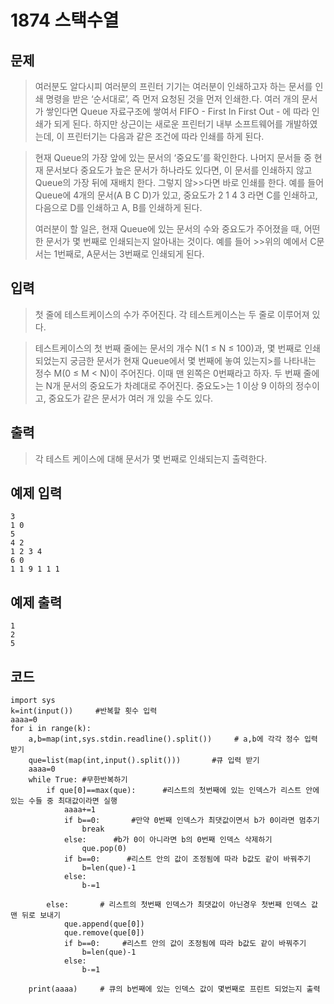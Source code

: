 #  1874 스택수열

## 문제
>여러분도 알다시피 여러분의 프린터 기기는 여러분이 인쇄하고자 하는 문서를 인쇄 명령을 받은 ‘순서대로’, 즉 먼저 요청된 것을 먼저 인쇄한.다. 여러 개의 문서가 쌓인다면 Queue 자료구조에 쌓여서 FIFO - First In First Out - 에 따라 인쇄가 되게 된다. 하지만 상근이는 새로운 프린터기 내부 소프트웨어를 개발하였는데, 이 프린터기는 다음과 같은 조건에 따라 인쇄를 하게 된다.

>현재 Queue의 가장 앞에 있는 문서의 ‘중요도’를 확인한다.
>나머지 문서들 중 현재 문서보다 중요도가 높은 문서가 하나라도 있다면, 이 문서를 인쇄하지 않고 Queue의 가장 뒤에 재배치 한다. 그렇지 않>>다면 바로 인쇄를 한다.
>예를 들어 Queue에 4개의 문서(A B C D)가 있고, 중요도가 2 1 4 3 라면 C를 인쇄하고, 다음으로 D를 인쇄하고 A, B를 인쇄하게 된다.
>
>여러분이 할 일은, 현재 Queue에 있는 문서의 수와 중요도가 주어졌을 때, 어떤 한 문서가 몇 번째로 인쇄되는지 알아내는 것이다. 예를 들어 >>위의 예에서 C문서는 1번째로, A문서는 3번째로 인쇄되게 된다.
>
## 입력
>첫 줄에 테스트케이스의 수가 주어진다. 각 테스트케이스는 두 줄로 이루어져 있다.

>테스트케이스의 첫 번째 줄에는 문서의 개수 N(1 ≤ N ≤ 100)과, 몇 번째로 인쇄되었는지 궁금한 문서가 현재 Queue에서 몇 번째에 놓여 있는지>를 나타내는 정수 M(0 ≤ M < N)이 주어진다. 이때 맨 왼쪽은 0번째라고 하자. 두 번째 줄에는 N개 문서의 중요도가 차례대로 주어진다. 중요도>는 1 이상 9 이하의 정수이고, 중요도가 같은 문서가 여러 개 있을 수도 있다.
>
## 출력
>각 테스트 케이스에 대해 문서가 몇 번째로 인쇄되는지 출력한다.

## 예제 입력
```
3
1 0
5
4 2
1 2 3 4
6 0
1 1 9 1 1 1
```

## 예제 출력
```
1
2
5
```
## 코드
```
import sys
k=int(input())     #반복할 횟수 입력
aaaa=0
for i in range(k):
    a,b=map(int,sys.stdin.readline().split())     # a,b에 각각 정수 입력 받기
    que=list(map(int,input().split()))       #큐 입력 받기
    aaaa=0
    while True: #무한반복하기
        if que[0]==max(que):      #리스트의 첫번째에 있는 인덱스가 리스트 안에 있는 수들 중 최대값이라면 실행
            aaaa+=1
            if b==0:       #만약 0번째 인덱스가 최댓값이면서 b가 0이라면 멈추기
                break
            else:      #b가 0이 아니라면 b의 0번째 인덱스 삭제하기
                que.pop(0)
            if b==0:      #리스트 안의 값이 조정됨에 따라 b값도 같이 바꿔주기
                b=len(que)-1
            else:
                b-=1
                
        else:       # 리스트의 첫번째 인덱스가 최댓값이 아닌경우 첫번째 인덱스 값 맨 뒤로 보내기
            que.append(que[0])
            que.remove(que[0])
            if b==0:     #리스트 안의 값이 조정됨에 따라 b값도 같이 바꿔주기
                b=len(que)-1
            else:
                b-=1

    print(aaaa)     # 큐의 b번째에 있는 인덱스 값이 몇번째로 프린트 되었는지 출력

```
### 
